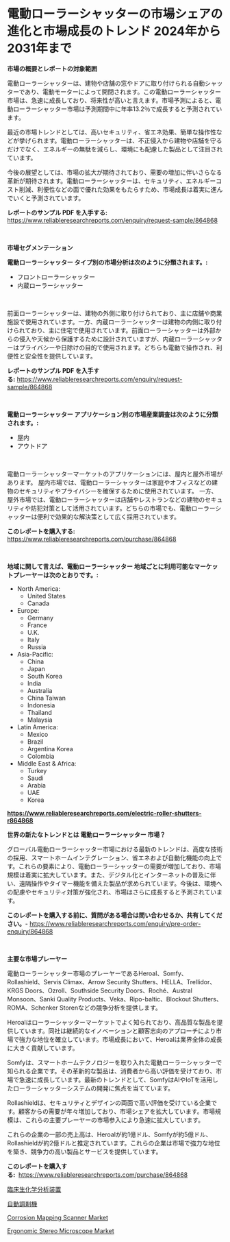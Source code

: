<p><h1>電動ローラーシャッターの市場シェアの進化と市場成長のトレンド 2024年から2031年まで</h1></p><p><strong>市場の概要とレポートの対象範囲</strong></p>
<p><p>電動ローラーシャッターは、建物や店舗の窓やドアに取り付けられる自動シャッターであり、電動モーターによって開閉されます。この電動ローラーシャッター市場は、急速に成長しており、将来性が高いと言えます。市場予測によると、電動ローラーシャッター市場は予測期間中に年率13.2％で成長すると予測されています。</p><p>最近の市場トレンドとしては、高いセキュリティ、省エネ効果、簡単な操作性などが挙げられます。電動ローラーシャッターは、不正侵入から建物や店舗を守るだけでなく、エネルギーの無駄を減らし、環境にも配慮した製品として注目されています。</p><p>今後の展望としては、市場の拡大が期待されており、需要の増加に伴いさらなる革新が期待されます。電動ローラーシャッターは、セキュリティ、エネルギーコスト削減、利便性などの面で優れた効果をもたらすため、市場成長は着実に進んでいくと予測されています。</p></p>
<p><strong>レポートのサンプル PDF を入手する:</strong> <a href="https://www.reliableresearchreports.com/enquiry/request-sample/864868">https://www.reliableresearchreports.com/enquiry/request-sample/864868</a></p>
<p>&nbsp;</p>
<p><strong>市場セグメンテーション</strong></p>
<p><strong>電動ローラーシャッター タイプ別の市場分析は次のように分類されます。:</strong></p>
<p><ul><li>フロントローラーシャッター</li><li>内蔵ローラーシャッター</li></ul></p>
<p>&nbsp;</p>
<p><p>前面ローラーシャッターは、建物の外側に取り付けられており、主に店舗や商業施設で使用されています。一方、内蔵ローラーシャッターは建物の内側に取り付けられており、主に住宅で使用されています。前面ローラーシャッターは外部からの侵入や天候から保護するために設計されていますが、内蔵ローラーシャッターはプライバシーや日除けの目的で使用されます。どちらも電動で操作され、利便性と安全性を提供しています。</p></p>
<p><strong>レポートのサンプル PDF を入手する:</strong>&nbsp;<a href="https://www.reliableresearchreports.com/enquiry/request-sample/864868">https://www.reliableresearchreports.com/enquiry/request-sample/864868</a></p>
<p>&nbsp;</p>
<p><strong> 電動ローラーシャッター アプリケーション別の市場産業調査は次のように分類されます。:</strong></p>
<p><ul><li>屋内</li><li>アウトドア</li></ul></p>
<p>&nbsp;</p>
<p><p>電動ローラーシャッターマーケットのアプリケーションには、屋内と屋外市場があります。 屋内市場では、電動ローラーシャッターは家庭やオフィスなどの建物のセキュリティやプライバシーを確保するために使用されています。 一方、屋外市場では、電動ローラーシャッターは店舗やレストランなどの建物のセキュリティや防犯対策として活用されています。どちらの市場でも、電動ローラーシャッターは便利で効果的な解決策として広く採用されています。</p></p>
<p><strong>このレポートを購入する:</strong>&nbsp; <a href="https://www.reliableresearchreports.com/purchase/864868">https://www.reliableresearchreports.com/purchase/864868</a></p>
<p>&nbsp;</p>
<p><strong>地域に関して言えば、電動ローラーシャッター 地域ごとに利用可能なマーケットプレーヤーは次のとおりです。:</strong></p>
<p><ul>
    <li>
        North America:
        <ul>
            <li>United States</li>
            <li>Canada</li>
        </ul>
    </li>
    <li>
        Europe:
        <ul>
            <li>Germany</li>
            <li>France</li>
            <li>U.K.</li>
            <li>Italy</li>
            <li>Russia</li>
        </ul>
    </li>
    <li>
        Asia-Pacific:
        <ul>
            <li>China</li>
            <li>Japan</li>
            <li>South Korea</li>
            <li>India</li>
            <li>Australia</li>
            <li>China Taiwan</li>
            <li>Indonesia</li>
            <li>Thailand</li>
            <li>Malaysia</li>
        </ul>
    </li>
    <li>
        Latin America:
        <ul>
            <li>Mexico</li>
            <li>Brazil</li>
            <li>Argentina Korea</li>
            <li>Colombia</li>
        </ul>
    </li>
    <li>
        Middle East & Africa:
        <ul>
            <li>Turkey</li>
            <li>Saudi</li>
            <li>Arabia</li>
            <li>UAE</li>
            <li>Korea</li>
        </ul>
    </li>
    </ul></p>
<p><strong><a href="https://www.reliableresearchreports.com/electric-roller-shutters-r864868">https://www.reliableresearchreports.com/electric-roller-shutters-r864868</a></strong>&nbsp;</p>
<p><strong>世界の新たなトレンドとは 電動ローラーシャッター 市場？</strong></p>
<p><p>グローバル電動ローラーシャッター市場における最新のトレンドは、高度な技術の採用、スマートホームインテグレーション、省エネおよび自動化機能の向上です。これらの要素により、電動ローラーシャッターの需要が増加しており、市場規模は着実に拡大しています。また、デジタル化とインターネットの普及に伴い、遠隔操作やタイマー機能を備えた製品が求められています。今後は、環境への配慮やセキュリティ対策が強化され、市場はさらに成長すると予測されています。</p></p>
<p><strong>このレポートを購入する前に、質問がある場合は問い合わせるか、共有してください。</strong>- <a href="https://www.reliableresearchreports.com/enquiry/pre-order-enquiry/864868">https://www.reliableresearchreports.com/enquiry/pre-order-enquiry/864868</a></p>
<p>&nbsp;</p>
<p><strong>主要な市場プレーヤー</strong></p>
<p><p>電動ローラーシャッター市場のプレーヤーであるHeroal、Somfy、Rollashield、Servis Climax、Arrow Security Shutters、HELLA、Trellidor、KRGS Doors、Ozroll、Southside Security Doors、Roché、Austral Monsoon、Sanki Quality Products、Veka、Ripo-baltic、Blockout Shutters、ROMA、Schenker Storenなどの競争分析を提供します。</p><p>Heroalはローラーシャッターマーケットでよく知られており、高品質な製品を提供しています。同社は継続的なイノベーションと顧客志向のアプローチにより市場で強力な地位を確立しています。市場成長において、Heroalは業界全体の成長に大きく貢献しています。</p><p>Somfyは、スマートホームテクノロジーを取り入れた電動ローラーシャッターで知られる企業です。その革新的な製品は、消費者から高い評価を受けており、市場で急速に成長しています。最新のトレンドとして、SomfyはAIやIoTを活用したローラーシャッターシステムの開発に焦点を当てています。</p><p>Rollashieldは、セキュリティとデザインの両面で高い評価を受けている企業です。顧客からの需要が年々増加しており、市場シェアを拡大しています。市場規模は、これらの主要プレーヤーの市場参入により急速に拡大しています。</p><p>これらの企業の一部の売上高は、Heroalが約1億ドル、Somfyが約5億ドル、Rollashieldが約2億ドルと推定されています。これらの企業は市場で強力な地位を築き、競争力の高い製品とサービスを提供しています。</p></p>
<p><strong>このレポートを購入する:</strong>&nbsp;&nbsp;<a href="https://www.reliableresearchreports.com/purchase/864868">https://www.reliableresearchreports.com/purchase/864868</a></p>
<p><p><a href="https://github.com/vlcostes/Market-Research-Report-List-1/blob/main/110826833731.md">臨床生化学分析装置</a></p><p><a href="https://github.com/EstaSprer20231/Market-Research-Report-List-1/blob/main/851546233732.md">自動調剤機</a></p><p><a href="https://github.com/ChiragRP21/Market-Research-Report-List-4/blob/main/corrosion-mapping-scanner-market.md">Corrosion Mapping Scanner Market</a></p><p><a href="https://github.com/cecuraprangm/Market-Research-Report-List-2/blob/main/ergonomic-stereo-microscope-market.md">Ergonomic Stereo Microscope Market</a></p></p>